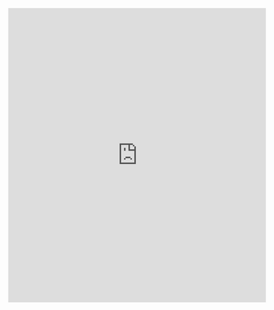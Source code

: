 <iframe id="embed_dom" name="embed_dom" frameborder="0" style="display:block;width:525px; height:600px;" src="https://www.processon.com/embed/6069d0781e08534321fa9017"></iframe>
